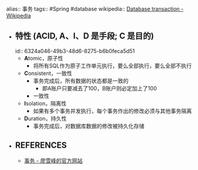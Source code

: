 alias:: 事务
tags:: #Spring #database
wikipedia:: [Database transaction - Wikipedia](https://en.wikipedia.org/wiki/Database_transaction)
- ## 特性 (ACID, A、I、D 是手段; C 是目的)
  id:: 6324a046-49b3-48d6-8275-b6b0feca5d51
  - **A**tomic，原子性
    - 将所有SQL作为原子工作单元执行，要么全部执行，要么全部不执行
  - **C**onsistent，一致性
    - 事务完成后，所有数据的状态都是一致的
      - 即A账户只要减去了100，B账户则必定加上了100
    - 一致性
  - **I**solation，隔离性
    - 如果有多个事务并发执行，每个事务作出的修改必须与其他事务隔离
  - **D**uration，持久性
    - 事务完成后，对数据库数据的修改被持久化存储
- ## REFERENCES
  - [事务 - 廖雪峰的官方网站](https://www.liaoxuefeng.com/wiki/1177760294764384/1179611198786848)